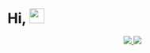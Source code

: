 # Hi, <img src="https://raw.githubusercontent.com/sawankumar/sawankumar/master/assets/Hi.gif" width="30px">

<p align="center">
<a href="https://github.com/add830830">
  <img src="https://github-readme-stats.vercel.app/api?username=add830830&show_icons=true&include_all_commits=true&count_private=true&hide_border=true" />
    <img src="https://raw.githubusercontent.com/sawankumar/sawankumar/master/assets/activity.png" />
